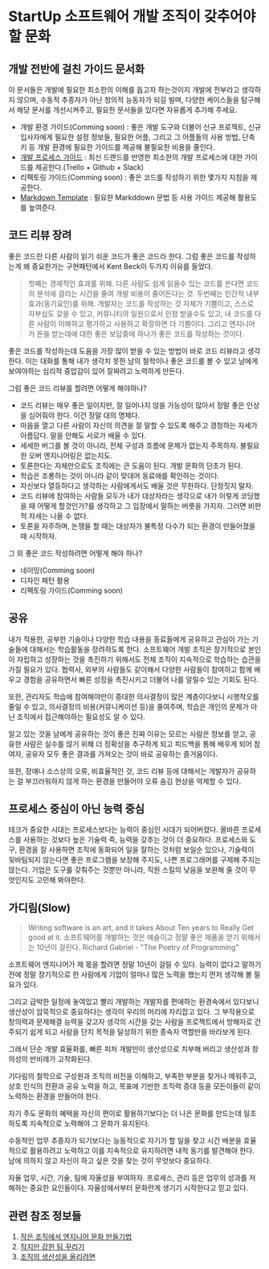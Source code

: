 StartUp 소프트웨어 개발 조직이 갖추어야 할 문화
======================
개발 전반에 걸친 가이드 문서화
---
이 문서들은 개발에 필요한 최소한의 이해를 돕고자 하는것이지 개발에 전부라고 생각하지 않으며, 수동적 추종자가 아닌 창의적 능동자가 되길 빌며, 다양한 케이스들을 탐구해서 해당 문서를 개선시켜주고, 필요한 문서들을 있다면 자유롭게 추가해 주세요.

- 개발 환경 가이드(Comming soon) : 좋은 개발 도구와 더불어 신규 프로젝트, 신규 입사자에게 필요한 설정 정보들, 필요한 어플, 그리고 그 어플들의 사용 방법, 단축키 등 개발 환경에 필요한 가이드를 제공해 불필요한 비용을 줄인다.
- [개발 프로세스 가이드](https://github.com/mimul/dev-environment/blob/master/dev_process.md) : 최신 드랜드를 반영한 최소한의 개발 프로세스에 대한 가이드를 제공한다.(Trello + Github + Slack)
- 리팩토링 가이드(Comming soon) : 좋은 코드를 작성하기 위한 몇가지 지침을 제공한다.
- [Markdown Template](https://github.com/mimul/dev-environment/blob/master/markdown_template.md) : 필요한 Markddown 문법 등 사용 가이드 제공해 활용도를 높여준다.

코드 리뷰 장려
---
좋은 코드란 다른 사람이 읽기 쉬운 코드가 좋은 코드라 한다. 그럼 좋은 코드를 작성하는게 왜 중요한가는 구현패턴에서 Kent Beck이 두가지 이유를 들었다.

> 첫째는 경제적인 효과를 위해. 다른 사람도 쉽게 읽을수 있는 코드를 쓴다면 코드의 분석에 걸리는 시간을 줄여 개발 비용이 줄어든다는 것.
> 두번째는 인간적 내부 효과(동기요인)를 위해. 개발자는 코드를 작성하는 것 자체가 기쁨이고, 스스로 자부심도 갖을 수 있고, 커뮤니티의 일원으로서 인정 받을수도 있고, 내 코드를 다른 사람이 이해하고 평가하고 사용하고 확장하면 더 기쁨이다. 그리고 엔지니어가 돈을 받는데에 대한 좋은 보답중에 하나가 좋은 코드를 작성하는 것이다.

좋은 코드를 작성하는데 도움을 가장 많이 받을 수 있는 방법이 바로 코드 리뷰라고 생각한다. 이는 대화를 통해 내가 생각치 못한 남의 철학이나 좋은 코드를 볼 수 있고 남에게 보여야하는 심리적 중압감이 있어 잘짜려고 노력하게 만든다.

그럼 좋은 코드 리뷰를 할려면 어떻게 해야하나?
- 코드 리뷰는 매우 좋은 일이지만, 잘 일어나지 않을 가능성이 많아서 정말 좋은 인상을 심어줘야 한다. 이건 정말 대의 명제다.
- 마음을 열고 다른 사람이 자신의 의견을 잘 말할 수 있도록 해주고 경청하는 자세가 아름답다. 말을 안해도 서로가 배울 수 있다.
- 세세한 버그를 볼 것이 아니라, 전체 구성과 흐름에 문제가 없는지 주목하자. 불필요한 오버 엔지니어링은 없는지도.
- 토론한다는 자체만으로도 조직에는 큰 도움이 된다. 개발 문화의 단초가 된다.
- 학습은 조롱하는 것이 아니라 같이 맞대어 동료애를 확인하는 것이다.
- 자신보다 열등하다고 생각하는 사람에게서도 배울 것은 무한하다. 단정짓지 말자.
- 코드 리뷰에 참여하는 사람들 모두가 내가 대상자라는 생각으로 내가 이렇게 코딩했을 때 어떻게 할것인가?를 생각하고 그 입장에서 말하는 버릇을 가지자. 그러면 비판적 자세는 나올 수 없다.
- 토론을 자주하며, 논쟁을 할 때는 대상자가 불특정 다수가 되는 환경이 만들어졌을 때 시작하자.

그 외 좋은 코드 작성하려면 어떻게 해야 하나?
- 네이밍(Comming soon)
- 디자인 패턴 활용
- 리팩토링 가이드(Comming soon)

공유
---
내가 적용한, 공부한 기술이나 다양한 학습 내용을 동료들에게 공유하고 관심이 가는 기술들에 대해서는 학습활동을 장려하도록 한다. 소프트웨어 개발 조직은 장기적으로 본인이 자립하고 성장하는 것을 촉진하기 위해서도 전체 조직이 지속적으로 학습하는 습관을 가질 필요가 있다. 협력사, 외부의 사람들도 같이해서 다양한 사람들이 참여하고 함께 배우고 경험을 공유하면서 빠른 성장을 촉진시키고 더불어 나를 알릴수 있는 기회도 된다. 

또한, 관리자도 학습에 참여해야만이 중대한 의사결정이 많은 계층이다보니 시행착오를 줄일 수 있고, 의사결정의 비용(커뮤니케이션 등)을 줄여주며, 학습은 개인의 문제가 아닌 조직에서 접근해야하는 필요성도 알 수 있다.

알고 있는 것을 남에게 공유하는 것이 좋은 진짜 이유는 모르는 사람은 정보를 얻고, 공유한 사람은 실수를 않기 위해 더 정확성을 추구하게 되고 피드백을 통해 배우게 되어 참여자, 공유자 모두 좋은 결과를 가져오는 것이 바로 공유하는 즐거움이다.

또한, 장애나 소스상의 오류, 비효율적인 것, 코드 리뷰 등에 대해서는 개발자가 공유하는 걸 부끄러워하지 않게 하는 환경을 만들어야 오류 숨김 현상을 억제할 수 있다.

프로세스 중심이 아닌 능력 중심
---
테크가 중요한 시대는 프로세스보다는 능력이 중심인 시대가 되어버렸다. 올바른 프로세스를 사용하는 것보다 높은 기술력 즉, 능력을 갖추는 것이 더 중요하다. 프로세스와 도구, 환경을 잘 사용하면 조직에 동화되어 일을 잘하는 것처럼 보일순 있으나, 기술력이 뒷바팀되지 않는다면 좋은 프로그램을 보장해 주지도, 나쁜 프로그래머를 구제해 주지는 않는다. 기업은 도구룰 갖춰주는 것뿐만 아니라, 직원 스킬의 낮음을 보완해 줄 것이 무엇인지도 고민해 봐야한다.

가디림(Slow)
---
> Writing software is an art, and it takes About Ten years to Really Get good at it.
> 소프트웨어를 개발하는 것은 예술이고 정말 좋은 제품을 얻기 위해서는 10년이 걸린다.
> Richard Gabriel - "The Poetry of Programming"

소프트웨어 엔지니어가 제 몫을 할려면 정말 10년이 걸릴 수 있다. 능력이 없다고 말하기전에 정말 장기적으로 한 사람에게 기업이 얼마나 많은 노력을 했는지 먼저 생각해 볼 필요가 있다.

그리고 급박한 일정에 놓여있고 빨리 개발하는 개발자를 편애하는 환경속에서 있다보니 생산성이 암묵적으로 중요하다는 생각이 우리의 머리에 자리잡고 있다. 그 부작용으로 창의력과 문제해결 능력을 갖고자 생각의 시간을 갖는 사람을 프로젝트에서 방해자로 간주되기 쉽게 되고 사람을 단지 목적을 달성하기 위한 종속자 역할만을 바라보게 된다.

그래서 단순 개발 효율화를, 빠른 피처 개발만이 생산성으로 치부해 버리고 생산성과 창의성의 반비례가 고착화된다.

기다림의 철학으로 구성원과 조직의 비전을 이해하고, 부족한 부분을 찾거나 메워주고, 상호 인식의 전환과 공유 노력을 하고, 목표에 기반한 조직력 증대 등을 모든이들이 같이 노력하는 환경을 만들어야 한다.

자기 주도
문화의 혜택을 자신의 편이로 활용하기보다는 더 나은 문화를 만드는데 일조하도록 지속적으로 노력해야 그 문화가 유지된다.

수동적인 업무 추종자가 되기보다는 능동적으로 자기가 할 일을 찾고 시간 배분을 효율적으로 활용하려고 노력하고 이를 지속적으로 유지하려면 내적 동기를 발견해야 한다. 남에 의하지 않고 자신이 하고 싶은 것을 찾는 것이 무엇보다 중요하다.

자율
업무, 시간, 기술, 팀에 자율성을 부여하자. 프로세스, 관리 등은 업무의 성과를 저해하는 중요한 요인들이다. 자율성에서부터 문화란게 생기기 시작한다고 믿고 있다.

관련 참조 정보들
---
1. [작은 조직에서 엔지니어 문화 만들기법](http://www.mimul.com/pebble/default/2011/07/23/1311414084290.html)
2. [작지만 강한 팀 꾸리기](http://www.mimul.com/pebble/default/2011/01/31/1296401014320.html)
3. [조직의 생산성을 올리려면](http://www.mimul.com/pebble/default/2015/04/30/1430380681414.html)

